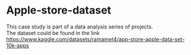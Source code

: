 # Apple-store-dataset

This case study is part of a data analysis series of projects.<br>
The dataset could be found in the link https://www.kaggle.com/datasets/ramamet4/app-store-apple-data-set-10k-apps
